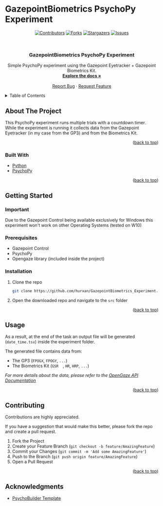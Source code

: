 # GazepointBiometrics PsychoPy Experiment
<div id="top"></div>

<!-- PROJECT SHIELDS -->

<div align="center">

  [![Contributors][contributors-shield]][contributors-url]
  [![Forks][forks-shield]][forks-url]
  [![Stargazers][stars-shield]][stars-url]
  [![Issues][issues-shield]][issues-url]
  
</div>

<br />
<div align="center">
<h3 align="center">GazepointBiometrics PsychoPy Experiment</h3>
  <p align="center">
    Simple PsychoPy experiment using the Gazepoint Eyetracker + Gazepoint Biometrics Kit.
    <br />
    <a href="https://www.gazept.com/downloads/"><strong>Explore the docs »</strong></a>
    <br />
    <br />
    <a href="https://github.com/hurxan/GazepointBiometrics_Experiment/issues">Report Bug</a>
    ·
    <a href="https://github.com/hurxan/GazepointBiometrics_Experiment/issues">Request Feature</a>
  </p>
</div>



<!-- TABLE OF CONTENTS -->
<details>
  <summary>Table of Contents</summary>
  <ol>
    <li>
      <a href="#about-the-project">About The Project</a>
      <ul>
        <li><a href="#built-with">Built With</a></li>
      </ul>
    </li>
    <li>
      <a href="#getting-started">Getting Started</a>
      <ul>
        <li><a href="#prerequisites">Prerequisites</a></li>
        <li><a href="#installation">Installation</a></li>
      </ul>
    </li>
    <li><a href="#usage">Usage</a></li>
    <li><a href="#contributing">Contributing</a></li>
    <li><a href="#acknowledgments">Acknowledgments</a></li>
  </ol>
</details>



<!-- ABOUT THE PROJECT -->
## About The Project

This PsychoPy experiment runs multiple trials with a countdown timer. <br>
While the experiment is running it collects data from the Gazepoint Eyetracker (in my case from the GP3) and from the Biometrics Kit.


<p align="right">(<a href="#top">back to top</a>)</p>


### Built With

* [Python](https://www.python.org/)
* [PsychoPy](https://www.psychopy.org/)

<p align="right">(<a href="#top">back to top</a>)</p>


<!-- GETTING STARTED -->
## Getting Started

### Important

Due to the Gazepoint Control being available exclusively for Windows this experiment won't work on other Operating Systems (tested on W10)

### Prerequisites

* Gazepoint Control
* PsychoPy
* Opengaze library (included inside the project)


### Installation

1. Clone the repo
   ```sh
   git clone https://github.com/hurxan/GazepointBiometrics_Experiment.git
   ```
2. Open the downloaded repo and navigate to the `src` folder

<p align="right">(<a href="#top">back to top</a>)</p>



<!-- USAGE EXAMPLES -->
## Usage

As a result, at the end of the task an output file will be generated (`date_time.tsv`) inside the experiment folder.

The generated file contains data from:<br>
* The GP3 (`FPOGX`, `FPOGY`, `...`)
* The Biometrics Kit (`GSR	`, `HR`, `HRP`, `...`)

_For more details about the data, please refer to the [OpenGaze API Documentation](https://www.gazept.com/downloads/)_

<p align="right">(<a href="#top">back to top</a>)</p>

<!-- CONTRIBUTING -->
## Contributing

Contributions are highly appreciated.

If you have a suggestion that would make this better, please fork the repo and create a pull request.

1. Fork the Project
2. Create your Feature Branch (`git checkout -b feature/AmazingFeature`)
3. Commit your Changes (`git commit -m 'Add some AmazingFeature'`)
4. Push to the Branch (`git push origin feature/AmazingFeature`)
5. Open a Pull Request

<p align="right">(<a href="#top">back to top</a>)</p>

<!-- ACKNOWLEDGMENTS -->
## Acknowledgments

* [PsychoBuilder Template](https://github.com/jgeller112/GazePoint_PsychoBuilder_Template)

<!-- MARKDOWN LINKS & IMAGES -->
<!-- https://www.markdownguide.org/basic-syntax/#reference-style-links -->
[contributors-shield]: https://img.shields.io/github/contributors/hurxan/GazePointBiometrics_Experiment.svg?style=for-the-badge
[contributors-url]: https://github.com/hurxan/GazePointBiometrics_Experiment/graphs/contributors
[forks-shield]: https://img.shields.io/github/forks/hurxan/GazePointBiometrics_Experiment.svg?style=for-the-badge
[forks-url]: https://github.com/hurxan/GazePointBiometrics_Experiment/network/members
[stars-shield]: https://img.shields.io/github/stars/hurxan/GazePointBiometrics_Experiment.svg?style=for-the-badge
[stars-url]: https://github.com/hurxan/GazePointBiometrics_Experiment/stargazers
[issues-shield]: https://img.shields.io/github/issues/hurxan/GazePointBiometrics_Experiment.svg?style=for-the-badge
[issues-url]: https://github.com/hurxan/GazePointBiometrics_Experiment/issues
[product-screenshot]: images/screenshot.png
